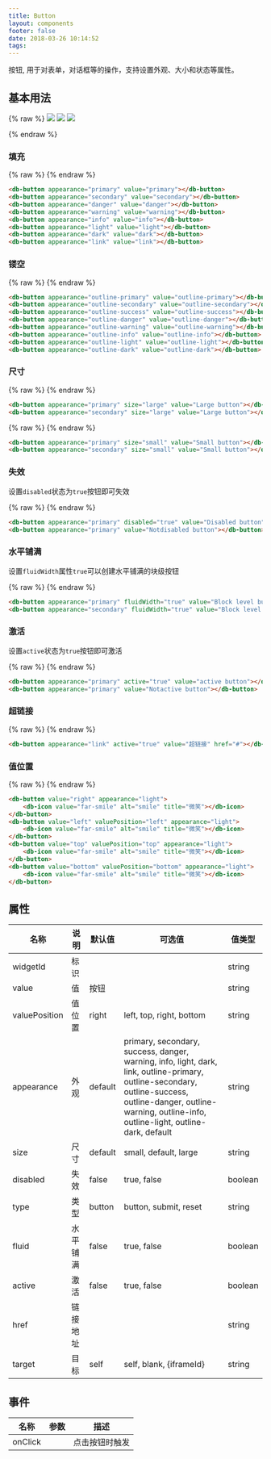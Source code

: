 ```yaml
---
title: Button
layout: components
footer: false
date: 2018-03-26 10:14:52
tags:
---
```


按钮, 用于对表单，对话框等的操作，支持设置外观、大小和状态等属性。

## 基本用法

{% raw %}
  <img class="inject-me" src="fontawesome/fa-brands.svg">
  <img class="inject-me" src="fontawesome/fa-regular.svg">
  <img class="inject-me" src="fontawesome/fa-solid.svg">
  <script>
        var mySVGsToInject = document.querySelectorAll('img.inject-me');
        SVGInjector(mySVGsToInject);
  </script>
{% endraw %}

### 填充

{% raw %}
<db-button appearance="primary" value="primary"></db-button>
<db-button appearance="secondary" value="secondary"></db-button>
<db-button appearance="danger" value="danger"></db-button>
<db-button appearance="warning" value="warning"></db-button>
<db-button appearance="info" value="info"></db-button>
<db-button appearance="light" value="light"></db-button>
<db-button appearance="dark" value="dark"></db-button>
<db-button appearance="link" value="link"></db-button>
{% endraw %}

```html
<db-button appearance="primary" value="primary"></db-button>
<db-button appearance="secondary" value="secondary"></db-button>
<db-button appearance="danger" value="danger"></db-button>
<db-button appearance="warning" value="warning"></db-button>
<db-button appearance="info" value="info"></db-button>
<db-button appearance="light" value="light"></db-button>
<db-button appearance="dark" value="dark"></db-button>
<db-button appearance="link" value="link"></db-button>
```

### 镂空

{% raw %}
<db-button appearance="outline-primary" value="outline-primary"></db-button>
<db-button appearance="outline-secondary" value="outline-secondary"></db-button>
<db-button appearance="outline-success" value="outline-success"></db-button>
<db-button appearance="outline-danger" value="outline-danger"></db-button>
<db-button appearance="outline-warning" value="outline-warning"></db-button>
<db-button appearance="outline-info" value="outline-info"></db-button>
<db-button appearance="outline-light" value="outline-light"></db-button>
<db-button appearance="outline-dark" value="outline-dark"></db-button>
{% endraw %}

```html
<db-button appearance="outline-primary" value="outline-primary"></db-button>
<db-button appearance="outline-secondary" value="outline-secondary"></db-button>
<db-button appearance="outline-success" value="outline-success"></db-button>
<db-button appearance="outline-danger" value="outline-danger"></db-button>
<db-button appearance="outline-warning" value="outline-warning"></db-button>
<db-button appearance="outline-info" value="outline-info"></db-button>
<db-button appearance="outline-light" value="outline-light"></db-button>
<db-button appearance="outline-dark" value="outline-dark"></db-button>
```

### 尺寸

{% raw %}
<db-button appearance="primary" size="large" value="Large button"></db-button>
<db-button appearance="secondary" size="large" value="Large button"></db-button>
{% endraw %}

```html
<db-button appearance="primary" size="large" value="Large button"></db-button>
<db-button appearance="secondary" size="large" value="Large button"></db-button>
```

{% raw %}
<db-button appearance="primary" size="small" value="Small button"></db-button>
<db-button appearance="secondary" size="small" value="Small button"></db-button>
{% endraw %}

```html
<db-button appearance="primary" size="small" value="Small button"></db-button>
<db-button appearance="secondary" size="small" value="Small button"></db-button>
```

### 失效

设置`disabled`状态为`true`按钮即可失效

{% raw %}
<db-button appearance="primary" disabled="true" value="Disabled button"></db-button>
<db-button appearance="primary" value="Notdisabled button"></db-button>
{% endraw %}

```html
<db-button appearance="primary" disabled="true" value="Disabled button"></db-button>
<db-button appearance="primary" value="Notdisabled button"></db-button>
```

### 水平铺满

设置`fluidWidth`属性`true`可以创建水平铺满的块级按钮

{% raw %}
<db-button appearance="primary" fluidWidth="true" value="Block level button"></db-button>
<db-button appearance="secondary" fluidWidth="true" value="Block level button"></db-button>
{% endraw %}

```html
<db-button appearance="primary" fluidWidth="true" value="Block level button"></db-button>
<db-button appearance="secondary" fluidWidth="true" value="Block level button"></db-button>
```

### 激活

设置`active`状态为`true`按钮即可激活

{% raw %}
<db-button appearance="primary" active="true" value="active button"></db-button>
<db-button appearance="primary" value="Notactive button"></db-button>
{% endraw %}

```html
<db-button appearance="primary" active="true" value="active button"></db-button>
<db-button appearance="primary" value="Notactive button"></db-button>
```

### 超链接

{% raw %}
<db-button appearance="link" active="true" value="超链接" href="#"></db-button>
{% endraw %}

```html
<db-button appearance="link" active="true" value="超链接" href="#"></db-button>
```

### 值位置

{% raw %}
<db-button value="right" appearance="light"><db-icon value="far-smile" alt="smile" title="微笑"></db-icon></db-button>
<db-button value="left" valuePosition="left" appearance="light"><db-icon value="far-smile" alt="smile" title="微笑"></db-icon></db-button>
<db-button value="top" valuePosition="top" appearance="light"><db-icon value="far-smile" alt="smile" title="微笑"></db-icon></db-button>
<db-button value="bottom" valuePosition="bottom" appearance="light"><db-icon value="far-smile" alt="smile" title="微笑"></db-icon></db-button>
{% endraw %}

```html
<db-button value="right" appearance="light">
    <db-icon value="far-smile" alt="smile" title="微笑"></db-icon>
</db-button>
<db-button value="left" valuePosition="left" appearance="light">
    <db-icon value="far-smile" alt="smile" title="微笑"></db-icon>
</db-button>
<db-button value="top" valuePosition="top" appearance="light">
    <db-icon value="far-smile" alt="smile" title="微笑"></db-icon>
</db-button>
<db-button value="bottom" valuePosition="bottom" appearance="light">
    <db-icon value="far-smile" alt="smile" title="微笑"></db-icon>
</db-button>
```

## 属性

| 名称  | 说明 | 默认值 | 可选值 | 值类型 |
| ----- | ------ | ----- | ----- | --------- |
| widgetId | 标识 | | | string |
| value | 值 | 按钮 | | string |
| valuePosition | 值位置 | right | left, top, right, bottom | string |
| appearance | 外观 | default | primary, secondary, success, danger, warning, info, light, dark, link, outline-primary, outline-secondary, outline-success, outline-danger, outline-warning, outline-info, outline-light, outline-dark, default | string |
| size | 尺寸 | default | small, default, large | string |
| disabled | 失效 | false | true, false | boolean |
| type | 类型 | button | button, submit, reset | string |
| fluid | 水平铺满 | false | true, false | boolean |
| active | 激活 | false | true, false | boolean |
| href | 链接地址 | | | string |
| target | 目标 | self | self, blank, {iframeId} | string |

## 事件

| 名称  | 参数 | 描述 |
| ----- | ------ | ----- |
| onClick | | 点击按钮时触发 |